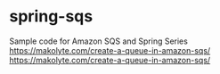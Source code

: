 # spring-sqs
Sample code for Amazon SQS and Spring Series https://makolyte.com/create-a-queue-in-amazon-sqs/
https://makolyte.com/create-a-queue-in-amazon-sqs/
